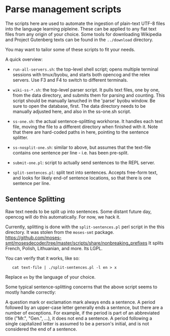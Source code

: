 
Parse management scripts
========================

The scripts here are used to automate the ingestion of plain-text
UTF-8 files into the language learning pipleine.  These can be applied
to any flat text files from any origin of your choice.  Some tools
for downloading Wikipedia and Project Gutenberg texts can be found
in the `../download` directory.

You may want to tailor some of these scripts to fit your needs.

A quick overview:

* `run-all-servers.sh`: the top-level shell script; opens multiple
  terminal sessions with tmux/byobu, and starts both opencog and
  the relex servers. Use F3 and F4 to switch to different terminals.

* `wiki-ss-*.sh`: the top-level parser script. It pulls text files, one
  by one, from the data directory, and submits them for parsing and
  counting.  This script should be manually lanuched in the 'parse'
  byobu window.  Be sure to open the database, first. The data directory
  needs to be manually adjusted here, and also in the ss-one.sh script.

* `ss-one.sh`: the actual sentence-splitting workhorse. It handles each
  text file, moving the file to a different directory when finished
  with it.  Note that there are hard-coded paths in here, pointing to
  the sentence splitter.

* `ss-nosplit-one.sh`: similar to above, but assumes that the text-file
  contains one sentence per line - i.e. has been pre-split.

* `submit-one.pl`: script to actually send sentences to the REPL server.

* `split-sentences.pl`: split text into sentences. Accepts free-form text,
  and looks for likely end-of sentence locations, so that there is one
  sentence per line.


Sentence Splitting
------------------
Raw text needs to be split up into sentences.  Some distant future day,
opencog will do this automatically. For now, we hack it.

Currently, splitting is done with the `split-sentences.pl` perl script
in the this directory.  It was stolen from the `moses-smt` package.
https://github.com/moses-smt/mosesdecoder/tree/master/scripts/share/nonbreaking_prefixes
It splits French, Polish, Lithuanian, and more.  Its LGPL.

You can verify that it works, like so:
```
   cat text-file | ./split-sentences.pl -l en > x
```
Replace `en` by the language of your choice.

Some typical sentence-splitting concerns that the above script seems
to mostly handle correctly:

A question mark or exclamation mark always ends a sentence.  A period
followed by an upper-case letter generally ends a sentence, but there
are a number of exceptions.  For example, if the period is part of an
abbreviated title ("Mr.", "Gen.", ...), it does not end a sentence.
A period following a single capitalized letter is assumed to be a
person's initial, and is not considered the end of a sentence.
